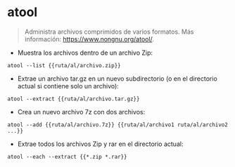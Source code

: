 # atool

> Administra archivos comprimidos de varios formatos.
> Más información: <https://www.nongnu.org/atool/>.

- Muestra los archivos dentro de un archivo Zip:

`atool --list {{ruta/al/archivo.zip}}`

- Extrae un archivo tar.gz en un nuevo subdirectorio (o en el directorio actual si contiene solo un archivo):

`atool --extract {{ruta/al/archivo.tar.gz}}`

- Crea un nuevo archivo 7z con dos archivos:

`atool --add {{ruta/al/archivo.7z}} {{ruta/al/archivo1 ruta/al/archivo2 ...}}`

- Extrae todos los archivos Zip y rar en el directorio actual:

`atool --each --extract {{*.zip *.rar}}`
